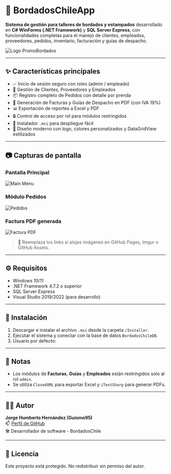 # 🧵 BordadosChileApp

**Sistema de gestión para talleres de bordados y estampados** desarrollado en **C# WinForms (.NET Framework)** y **SQL Server Express**, con funcionalidades completas para el manejo de clientes, empleados, proveedores, pedidos, inventario, facturación y guías de despacho.

![Logo PromoBordados](https://github.com/guismo95/BordadosChileApp/assets/your-image.png) <!-- reemplazar si usas GitHub Pages o imagen externa -->

---

## ✨ Características principales

- ✅ Inicio de sesión seguro con roles (admin / empleado)
- 👥 Gestión de Clientes, Proveedores y Empleados
- 📦 Registro completo de Pedidos con detalle por prenda
- 🧾 Generación de Facturas y Guías de Despacho en PDF (con IVA 19%)
- 📊 Exportación de reportes a Excel y PDF
- 🔒 Control de acceso por rol para módulos restringidos
- 📁 Instalador `.msi` para despliegue fácil
- 🎨 Diseño moderno con logo, colores personalizados y DataGridView estilizados

---

## 📷 Capturas de pantalla

### Pantalla Principal
![Main Menu](https://github.com/guismo95/BordadosChileApp/assets/your-image.png)

### Módulo Pedidos
![Pedidos](https://github.com/guismo95/BordadosChileApp/assets/your-image.png)

### Factura PDF generada
![Factura PDF](https://github.com/guismo95/BordadosChileApp/assets/your-image.png)

> 📌 Reemplaza los links si alojas imágenes en GitHub Pages, Imgur o GitHub Assets.

---

## ⚙️ Requisitos

- Windows 10/11
- .NET Framework 4.7.2 o superior
- SQL Server Express
- Visual Studio 2019/2022 (para desarrollo)

---

## 🚀 Instalación

1. Descargar e instalar el archivo `.msi` desde la carpeta `/Installer`.
2. Ejecutar el sistema y conectar con la base de datos `BordadosChileDB`.
3. Usuario por defecto:


---

## 📌 Notas

- Los módulos de **Facturas**, **Guías** y **Empleados** están restringidos solo al rol `admin`.
- Se utiliza `ClosedXML` para exportar Excel y `iTextSharp` para generar PDFs.

---

## 👨‍💻 Autor

**Jorge Humberto Hernández (Guismo95)**  
📫 [Perfil de GitHub](https://github.com/guismo95)  
🛠️ Desarrollador de software - BordadosChile

---

## 📝 Licencia

Este proyecto está protegido. No redistribuir sin permiso del autor.

